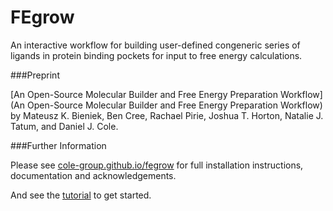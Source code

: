# FEgrow
An interactive workflow for building user-defined congeneric series of ligands in protein binding pockets for input to free energy calculations.


###Preprint

[An Open-Source Molecular Builder and Free Energy Preparation Workflow](An Open-Source Molecular Builder and Free Energy Preparation Workflow) by Mateusz K. Bieniek, Ben Cree, Rachael Pirie, Joshua T. Horton, Natalie J. Tatum, and Daniel J. Cole.


###Further Information

Please see [cole-group.github.io/fegrow](https://cole-group.github.io/FEgrow) for full installation instructions, documentation and acknowledgements.

And see the [tutorial](https://github.com/cole-group/FEgrow/tree/master/notebooks) to get started.

